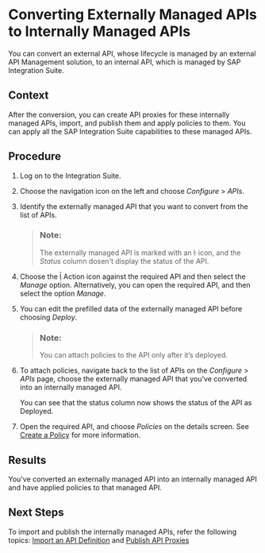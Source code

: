 <!-- loio1fc41acd69034dc480cc6d6413dfe74b -->

<link rel="stylesheet" type="text/css" href="../css/sap-icons.css"/>

# Converting Externally Managed APIs to Internally Managed APIs

You can convert an external API, whose lifecycle is managed by an external API Management solution, to an internal API, which is managed by SAP Integration Suite.



## Context

After the conversion, you can create API proxies for these internally managed APIs, import, and publish them and apply policies to them. You can apply all the SAP Integration Suite capabilities to these managed APIs.



## Procedure

1.  Log on to the Integration Suite.

2.  Choose the navigation icon on the left and choose *Configure* \> *APIs*.

3.  Identify the externally managed API that you want to convert from the list of APIs.

    > ### Note:  
    > The externally managed API is marked with an <span class="SAP-icons-TNT"></span> icon, and the *Status* column dosen't display the status of the API.

4.  Choose the <span class="SAP-icons"></span> Action icon against the required API and then select the *Manage* option. Alternatively, you can open the required API, and then select the option *Manage*.

5.  You can edit the prefilled data of the externally managed API before choosing *Deploy*.

    > ### Note:  
    > You can attach policies to the API only after it’s deployed.

6.  To attach policies, navigate back to the list of APIs on the *Configure* \> *APIs* page, choose the externally managed API that you’ve converted into an internally managed API.

    You can see that the status column now shows the status of the API as Deployed.

7.  Open the required API, and choose *Policies* on the details screen. See [Create a Policy](create-a-policy-c90b895.md) for more information.




<a name="loio1fc41acd69034dc480cc6d6413dfe74b__result_rrv_twd_hpb"/>

## Results

You've converted an externally managed API into an internally managed API and have applied policies to that managed API.



<a name="loio1fc41acd69034dc480cc6d6413dfe74b__postreq_p5s_yc3_jpb"/>

## Next Steps

To import and publish the internally managed APIs, refer the following topics: [Import an API Definition](import-an-api-definition-9342a93.md) and [Publish API Proxies](publish-api-proxies-75a4a11.md) 

